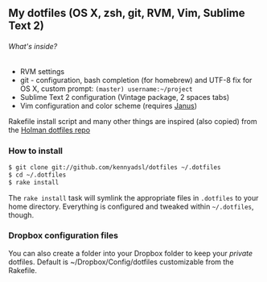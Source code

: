 ## My dotfiles (OS X, zsh, git, RVM, Vim, Sublime Text 2)

###### What's inside?

- RVM settings
- git - configuration, bash completion (for homebrew) and UTF-8 fix for OS X, custom prompt: `(master) username:~/project`
- Sublime Text 2 configuration (Vintage package, 2 spaces tabs)
- Vim configuration and color scheme (requires [Janus](https://github.com/carlhuda/janus))

Rakefile install script and many other things are inspired (also copied) from the [Holman dotfiles repo](https://github.com/holman/dotfiles)

### How to install

```bash
$ git clone git://github.com/kennyadsl/dotfiles ~/.dotfiles
$ cd ~/.dotfiles
$ rake install
```

The `rake install` task will symlink the appropriate files in `.dotfiles` to your
home directory. Everything is configured and tweaked within `~/.dotfiles`, though.

### Dropbox configuration files
You can also create a folder into your Dropbox folder to keep your *private* dotfiles.
Default is ~/Dropbox/Config/dotfiles customizable from the Rakefile.
